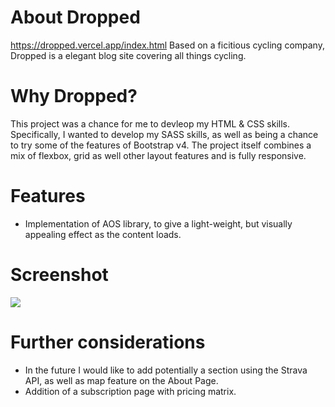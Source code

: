 # About Dropped
https://dropped.vercel.app/index.html
Based on a ficitious cycling company, Dropped is a elegant blog site covering all things cycling.

# Why Dropped?
This project was a chance for me to devleop my HTML & CSS skills. Specifically, I wanted to develop my SASS skills, as well as being a chance to try some of the features of Bootstrap v4.
The project itself combines a mix of flexbox, grid as well other layout features and is fully responsive.

# Features
- Implementation of AOS library, to give a light-weight, but visually appealing effect as the content loads.

# Screenshot

<img src="https://user-images.githubusercontent.com/56599475/106637185-4a2fe380-657a-11eb-883d-3ef8de10601c.png">

# Further considerations

- In the future I would like to add potentially a section using the Strava API, as well as map feature on the About Page.
- Addition of a subscription page with pricing matrix.
